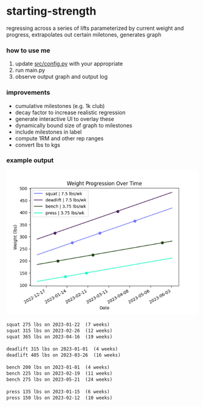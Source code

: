 # starting-strength
regressing across a series of lifts parameterized by current weight and progress, extrapolates out certain miletones, generates graph

### how to use me
1. update [src/config.py](/src/config.py) with your appropriate
2. run main.py
3. observe output graph and output log

### improvements
- cumulative milestones (e.g. 1k club)
- decay factor to increase realistic regression
- generate interactive UI to overlay these
- dynamically bound size of graph to milestones
- include milestones in label
- compute 1RM and other rep ranges
- convert lbs to kgs

### example output
![test_output](/img/test_v1.png)

```
squat 275 lbs on 2023-01-22  (7 weeks)
squat 315 lbs on 2023-02-26  (12 weeks)
squat 365 lbs on 2023-04-16  (19 weeks)

deadlift 315 lbs on 2023-01-01  (4 weeks)
deadlift 405 lbs on 2023-03-26  (16 weeks)

bench 200 lbs on 2023-01-01  (4 weeks)
bench 225 lbs on 2023-02-19  (11 weeks)
bench 275 lbs on 2023-05-21  (24 weeks)

press 135 lbs on 2023-01-15  (6 weeks)
press 150 lbs on 2023-02-12  (10 weeks)
```